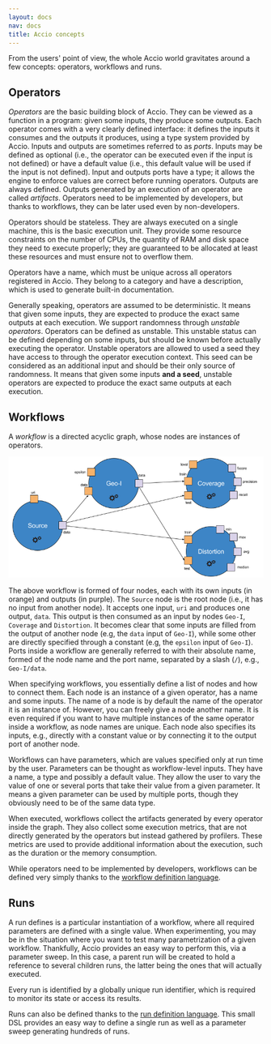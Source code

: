```yaml
---
layout: docs
nav: docs
title: Accio concepts
---
```


From the users' point of view, the whole Accio world gravitates around a few concepts: operators, workflows and runs.

## Operators

*Operators* are the basic building block of Accio.
They can be viewed as a function in a program: given some inputs, they produce some outputs.
Each operator comes with a very clearly defined interface: it defines the inputs it consumes and the outputs it produces, using a type system provided by Accio.
Inputs and outputs are sometimes referred to as *ports*.
Inputs may be defined as optional (i.e., the operator can be executed even if the input is not defined) or have a default value (i.e., this default value will be used if the input is not defined).
Input and outputs ports have a type; it allows the engine to enforce values are correct before running operators.
Outputs are always defined.
Outputs generated by an execution of an operator are called *artifacts*.
Operators need to be implemented by developers, but thanks to workflows, they can be later used even by non-developers.

Operators should be stateless.
They are always executed on a single machine, this is the basic execution unit.
They provide some resource constraints on the number of CPUs, the quantity of RAM and disk space they need to execute properly;
they are guaranteed to be allocated at least these resources and must ensure not to overflow them.

Operators have a name, which must be unique across all operators registered in Accio.
They belong to a category and have a description, which is used to generate built-in documentation.

Generally speaking, operators are assumed to be deterministic.
It means that given some inputs, they are expected to produce the exact same outputs at each execution.
We support randomness through *unstable operators*.
Operators can be defined as unstable.
This unstable status can be defined depending on some inputs, but should be known before actually executing the operator.
Unstable operators are allowed to used a seed they have access to through the operator execution context.
This seed can be considered as an additional input and should be their only source of randomness.
It means that given some inputs **and a seed**, unstable operators are expected to produce the exact same outputs at each execution.

## Workflows

A *workflow* is a directed acyclic graph, whose nodes are instances of operators.

![Example workflow](../images/workflow.png)

The above workflow is formed of four nodes, each with its own inputs (in orange) and outputs (in purple).
The `Source` node is the root node (i.e., it has no input from another node).
It accepts one input, `uri` and produces one output, `data`.
This output is then consumed as an input by nodes `Geo-I`, `Coverage` and `Distortion`.
It becomes clear that some inputs are filled from the output of another node (e.g, the `data` input of `Geo-I`), while some other are directly specified through a constant (e.g, the `epsilon` input of `Geo-I`).
Ports inside a workflow are generally referred to with their absolute name, formed of the node name and the port name, separated by a slash (`/`), e.g., `Geo-I/data`.

When specifying workflows, you essentially define a list of nodes and how to connect them.
Each node is an instance of a given operator, has a name and some inputs.
The name of a node is by default the name of the operator it is an instance of.
However, you can freely give a node another name.
It is even required if you want to have multiple instances of the same operator inside a workflow, as node names are unique.
Each node also specifies its inputs, e.g., directly with a constant value or by connecting it to the output port of another node.

Workflows can have parameters, which are values specified only at run time by the user.
Parameters can be thought as workflow-level inputs.
They have a name, a type and possibly a default value.
They allow the user to vary the value of one or several ports that take their value from a given parameter.
It means a given parameter can be used by multiple ports, though they obviously need to be of the same data type.

When executed, workflows collect the artifacts generated by every operator inside the graph.
They also collect some execution metrics, that are not directly generated by the operators but instead gathered by profilers.
These metrics are used to provide additional information about the execution, such as the duration or the memory consumption.

While operators need to be implemented by developers, workflows can be defined very simply thanks to the [workflow definition language](workflow-dsl.html).

## Runs

A run defines is a particular instantiation of a workflow, where all required parameters are defined with a single value.
When experimenting, you may be in the situation where you want to test many parametrization of a given workflow.
Thankfully, Accio provides an easy way to perform this, via a parameter sweep.
In this case, a parent run will be created to hold a reference to several children runs, the latter being the ones that will actually executed.

Every run is identified by a globally unique run identifier, which is required to monitor its state or access its results.

Runs can also be defined thanks to the [run definition language](run-dsl.html).
This small DSL provides an easy way to define a single run as well as a parameter sweep generating hundreds of runs.
